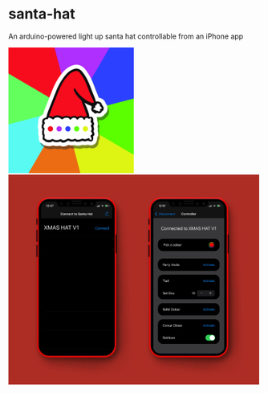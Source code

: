 # santa-hat
An arduino-powered light up santa hat controllable from an iPhone app

<img src="./img/app-icon.jpg" alt="app icon" width="250"/>
<img src="./img/mockup.jpg" alt="mockup" width="500"/>
